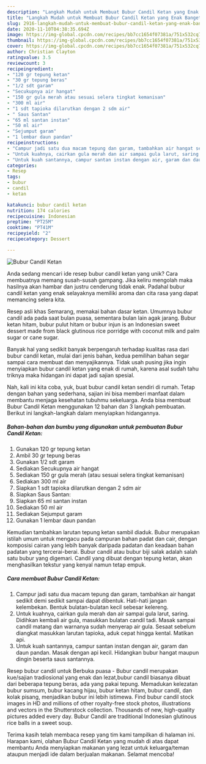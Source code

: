 ```yaml
---
description: "Langkah Mudah untuk Membuat Bubur Candil Ketan yang Enak Banget"
title: "Langkah Mudah untuk Membuat Bubur Candil Ketan yang Enak Banget"
slug: 2916-langkah-mudah-untuk-membuat-bubur-candil-ketan-yang-enak-banget
date: 2020-11-10T04:38:35.694Z
image: https://img-global.cpcdn.com/recipes/bb7cc1654f07381a/751x532cq70/bubur-candil-ketan-foto-resep-utama.jpg
thumbnail: https://img-global.cpcdn.com/recipes/bb7cc1654f07381a/751x532cq70/bubur-candil-ketan-foto-resep-utama.jpg
cover: https://img-global.cpcdn.com/recipes/bb7cc1654f07381a/751x532cq70/bubur-candil-ketan-foto-resep-utama.jpg
author: Christian Clayton
ratingvalue: 3.5
reviewcount: 3
recipeingredient:
- "120 gr tepung ketan"
- "30 gr tepung beras"
- "1/2 sdt garam"
- "Secukupnya air hangat"
- "150 gr gula merah atau sesuai selera tingkat kemanisan"
- "300 ml air"
- "1 sdt tapioka dilarutkan dengan 2 sdm air"
- " Saus Santan"
- "65 ml santan instan"
- "50 ml air"
- "Sejumput garam"
- "1 lembar daun pandan"
recipeinstructions:
- "Campur jadi satu dua macam tepung dan garam, tambahkan air hangat sedikit demi sedikit sampai dapat dibentuk. Hati-hati jangan kelembekan. Bentuk bulatan-bulatan kecil sebesar kelereng."
- "Untuk kuahnya, cairkan gula merah dan air sampai gula larut, saring. Didihkan kembali air gula, masukkan bulatan candil tadi. Masak sampai candil matang dan warnanya sudah menyerap air gula. Sesaat sebelum diangkat masukkan larutan tapioka, aduk cepat hingga kental. Matikan api."
- "Untuk kuah santannya, campur santan instan dengan air, garam dan daun pandan. Masak dengan api kecil. Hidangkan bubur hangat maupun dingin beserta saus santannya."
categories:
- Resep
tags:
- bubur
- candil
- ketan

katakunci: bubur candil ketan 
nutrition: 174 calories
recipecuisine: Indonesian
preptime: "PT25M"
cooktime: "PT41M"
recipeyield: "2"
recipecategory: Dessert

---
```



![Bubur Candil Ketan](https://img-global.cpcdn.com/recipes/bb7cc1654f07381a/751x532cq70/bubur-candil-ketan-foto-resep-utama.jpg)

Anda sedang mencari ide resep bubur candil ketan yang unik? Cara membuatnya memang susah-susah gampang. Jika keliru mengolah maka hasilnya akan hambar dan justru cenderung tidak enak. Padahal bubur candil ketan yang enak selayaknya memiliki aroma dan cita rasa yang dapat memancing selera kita.

Resep asli khas Semarang, memakai bahan dasar ketan. Umumnya bubur candil ada pada saat bulan puasa, sementara bulan lain agak jarang. Bubur ketan hitam, bubur pulut hitam or bubur injun is an Indonesian sweet dessert made from black glutinous rice porridge with coconut milk and palm sugar or cane sugar.

Banyak hal yang sedikit banyak berpengaruh terhadap kualitas rasa dari bubur candil ketan, mulai dari jenis bahan, kedua pemilihan bahan segar sampai cara membuat dan menyajikannya. Tidak usah pusing jika ingin menyiapkan bubur candil ketan yang enak di rumah, karena asal sudah tahu triknya maka hidangan ini dapat jadi sajian spesial.


Nah, kali ini kita coba, yuk, buat bubur candil ketan sendiri di rumah. Tetap dengan bahan yang sederhana, sajian ini bisa memberi manfaat dalam membantu menjaga kesehatan tubuhmu sekeluarga. Anda bisa membuat Bubur Candil Ketan menggunakan 12 bahan dan 3 langkah pembuatan. Berikut ini langkah-langkah dalam menyiapkan hidangannya.

<!--inarticleads1-->

##### Bahan-bahan dan bumbu yang digunakan untuk pembuatan Bubur Candil Ketan:

1. Gunakan 120 gr tepung ketan
1. Ambil 30 gr tepung beras
1. Gunakan 1/2 sdt garam
1. Sediakan Secukupnya air hangat
1. Sediakan 150 gr gula merah (atau sesuai selera tingkat kemanisan)
1. Sediakan 300 ml air
1. Siapkan 1 sdt tapioka dilarutkan dengan 2 sdm air
1. Siapkan  Saus Santan:
1. Siapkan 65 ml santan instan
1. Sediakan 50 ml air
1. Sediakan Sejumput garam
1. Gunakan 1 lembar daun pandan


Kemudian tambahkan larutan tepung ketan sambil diaduk. Bubur merupakan istilah umum untuk mengacu pada campuran bahan padat dan cair, dengan komposisi cairan yang lebih banyak daripada padatan dan keadaan bahan padatan yang tercerai-berai. Bubur candil atau bubur biji salak adalah salah satu bubur yang digemari. Candil yang dibuat dengan tepung ketan, akan menghasilkan tekstur yang kenyal namun tetap empuk. 

<!--inarticleads2-->

##### Cara membuat Bubur Candil Ketan:

1. Campur jadi satu dua macam tepung dan garam, tambahkan air hangat sedikit demi sedikit sampai dapat dibentuk. Hati-hati jangan kelembekan. Bentuk bulatan-bulatan kecil sebesar kelereng.
1. Untuk kuahnya, cairkan gula merah dan air sampai gula larut, saring. Didihkan kembali air gula, masukkan bulatan candil tadi. Masak sampai candil matang dan warnanya sudah menyerap air gula. Sesaat sebelum diangkat masukkan larutan tapioka, aduk cepat hingga kental. Matikan api.
1. Untuk kuah santannya, campur santan instan dengan air, garam dan daun pandan. Masak dengan api kecil. Hidangkan bubur hangat maupun dingin beserta saus santannya.


Resep bubur candil untuk Berbuka puasa - Bubur candil merupakan kue/sajian tradiosional yang enak dan lezat,bubur candil biasanya dibuat dari beberapa tepung beras, ada yang pakai tepung. Memadukan kelezatan bubur sumsum, bubur kacang hijau, bubur ketan hitam, bubur candil, dan kolak pisang, menjadikan bubur ini lebih istimewa. Find bubur candil stock images in HD and millions of other royalty-free stock photos, illustrations and vectors in the Shutterstock collection. Thousands of new, high-quality pictures added every day. Bubur Candil are traditional Indonesian glutinous rice balls in a sweet soup. 

Terima kasih telah membaca resep yang tim kami tampilkan di halaman ini. Harapan kami, olahan Bubur Candil Ketan yang mudah di atas dapat membantu Anda menyiapkan makanan yang lezat untuk keluarga/teman ataupun menjadi ide dalam berjualan makanan. Selamat mencoba!
